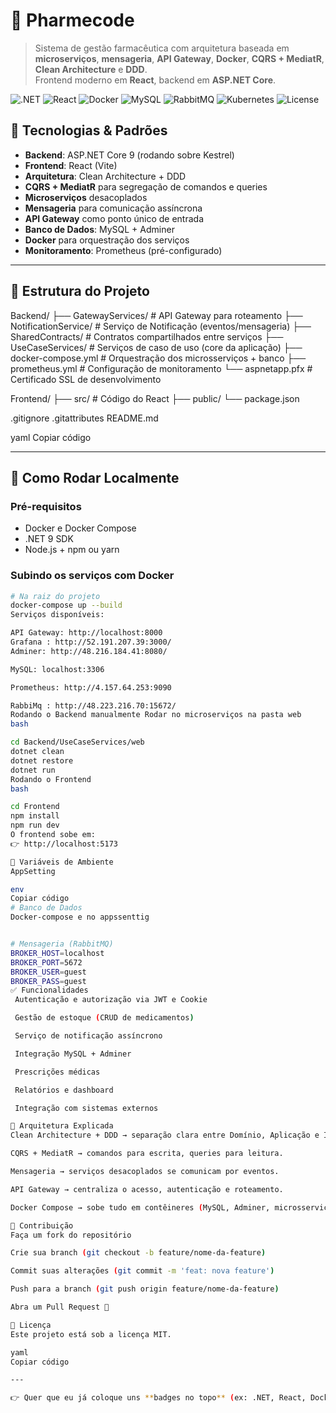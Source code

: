 # 💊 Pharmecode

> Sistema de gestão farmacêutica com arquitetura baseada em **microserviços**, **mensageria**, **API Gateway**, **Docker**, **CQRS + MediatR**, **Clean Architecture** e **DDD**.  
> Frontend moderno em **React**, backend em **ASP.NET Core**.

![.NET](https://img.shields.io/badge/.NET-9.0-512BD4?logo=dotnet&logoColor=white)
![React](https://img.shields.io/badge/React-18-61DAFB?logo=react&logoColor=black)
![Docker](https://img.shields.io/badge/Docker-Compose-2496ED?logo=docker&logoColor=white)
![MySQL](https://img.shields.io/badge/MySQL-8.0-4479A1?logo=mysql&logoColor=white)
![RabbitMQ](https://img.shields.io/badge/RabbitMQ-Messaging-FF6600?logo=rabbitmq&logoColor=white)
![Kubernetes](https://img.shields.io/badge/Kubernetes-Orchestration-326CE5?logo=kubernetes&logoColor=white)
![License](https://img.shields.io/badge/License-MIT-green)

## 🧰 Tecnologias & Padrões

- **Backend**: ASP.NET Core 9 (rodando sobre Kestrel)  
- **Frontend**: React (Vite)  
- **Arquitetura**: Clean Architecture + DDD  
- **CQRS + MediatR** para segregação de comandos e queries  
- **Microserviços** desacoplados  
- **Mensageria** para comunicação assíncrona  
- **API Gateway** como ponto único de entrada  
- **Banco de Dados**: MySQL + Adminer  
- **Docker** para orquestração dos serviços  
- **Monitoramento**: Prometheus (pré-configurado)

---

## 📂 Estrutura do Projeto

Backend/
├── GatewayServices/ # API Gateway para roteamento
├── NotificationService/ # Serviço de Notificação (eventos/mensageria)
├── SharedContracts/ # Contratos compartilhados entre serviços
├── UseCaseServices/ # Serviços de caso de uso (core da aplicação)
├── docker-compose.yml # Orquestração dos microsserviços + banco
├── prometheus.yml # Configuração de monitoramento
└── aspnetapp.pfx # Certificado SSL de desenvolvimento

Frontend/
├── src/ # Código do React
├── public/
└── package.json

.gitignore
.gitattributes
README.md

yaml
Copiar código

---

## 🚀 Como Rodar Localmente

### Pré-requisitos
- Docker e Docker Compose  
- .NET 9 SDK  
- Node.js + npm ou yarn  

### Subindo os serviços com Docker

```bash
# Na raiz do projeto
docker-compose up --build
Serviços disponíveis:

API Gateway: http://localhost:8000
Grafana : http://52.191.207.39:3000/
Adminer: http://48.216.184.41:8080/

MySQL: localhost:3306

Prometheus: http://4.157.64.253:9090

RabbiMq : http://48.223.216.70:15672/
Rodando o Backend manualmente Rodar no microserviços na pasta web 
bash

cd Backend/UseCaseServices/web
dotnet clean
dotnet restore
dotnet run
Rodando o Frontend
bash

cd Frontend
npm install
npm run dev
O frontend sobe em:
👉 http://localhost:5173

🔑 Variáveis de Ambiente
AppSetting

env
Copiar código
# Banco de Dados
Docker-compose e no appssenttig


# Mensageria (RabbitMQ)
BROKER_HOST=localhost
BROKER_PORT=5672
BROKER_USER=guest
BROKER_PASS=guest
✅ Funcionalidades
 Autenticação e autorização via JWT e Cookie

 Gestão de estoque (CRUD de medicamentos)

 Serviço de notificação assíncrono

 Integração MySQL + Adminer

 Prescrições médicas

 Relatórios e dashboard

 Integração com sistemas externos

🔄 Arquitetura Explicada
Clean Architecture + DDD → separação clara entre Domínio, Aplicação e Infraestrutura.

CQRS + MediatR → comandos para escrita, queries para leitura.

Mensageria → serviços desacoplados se comunicam por eventos.

API Gateway → centraliza o acesso, autenticação e roteamento.

Docker Compose → sobe tudo em contêineres (MySQL, Adminer, microsserviços, mensageria, Prometheus).

🤝 Contribuição
Faça um fork do repositório

Crie sua branch (git checkout -b feature/nome-da-feature)

Commit suas alterações (git commit -m 'feat: nova feature')

Push para a branch (git push origin feature/nome-da-feature)

Abra um Pull Request 🎉

📜 Licença
Este projeto está sob a licença MIT.

yaml
Copiar código

---

👉 Quer que eu já coloque uns **badges no topo** (ex: .NET, React, Docker, MySQL, RabbitMQ) pra deixar o README m
